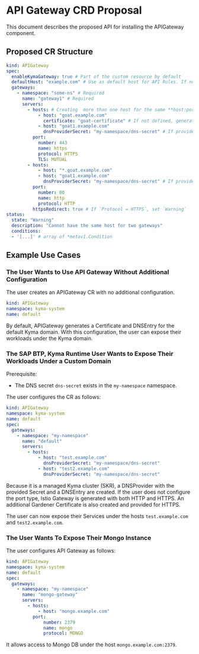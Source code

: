 # API Gateway CRD Proposal

This document describes the proposed API for installing the APIGateway component.

## Proposed CR Structure

```yaml
kind: APIGateway
spec:
  enableKymaGateway: true # Part of the custom resource by default
  defaultHost: "example.com" # Use as default host for API Rules. If not defined and `enableKymaGateway: true`, use the Kyma host. If both fields are false, require a full host in API Gateway
  gateways:
    - namespace: "some-ns" # Required
      name: "gateway1" # Required
      servers:
        - hosts: # Creating  more than one host for the same **host:port** configuration results in a `Warning`
            - host: "goat.example.com"
              certificate: "goat-certificate" # If not defined, generate a Gardener certificate
            - host: "goat1.example.com"
              dnsProviderSecret: "my-namespace/dns-secret" # If provided, generate a DNS Entry with Gardener 
          port:
            number: 443
            name: https
            protocol: HTTPS
            TLS: MUTUAL
        - hosts:
            - host: "*.goat.example.com"
            - host: "goat1.example.com"
              dnsProviderSecret: "my-namespace/dns-secret" # If provided, generate a DNS Entry with Gardener 
          port:
            number: 80
            name: http
            protocol: HTTP
          httpsRedirect: true # If `Protocol = HTTPS`, set `Warning`
status:
  state: "Warning"
  description: "Cannot have the same host for two gateways"
  conditions:
  - '[...]' # array of *metav1.Condition

```

## Example Use Cases

### The User Wants to Use API Gateway Without Additional Configuration

The user creates an APIGateway CR with no additional configuration.

```yaml
kind: APIGateway
namespace: kyma-system
name: default
```

By default, APIGateway generates a Certificate and DNSEntry for the default Kyma domain. With this configuration, the user can expose their workloads under the Kyma domain.

### The SAP BTP, Kyma Runtime User Wants to Expose Their Workloads Under a Custom Domain

Prerequisite:
- The DNS secret `dns-secret` exists in the `my-namespace` namespace.

The user configures the CR as follows:

```yaml
kind: APIGateway
namespace: kyma-system
name: default
spec:
  gateways:
    - namespace: "my-namespace"
      name: "default"
      servers:
        - hosts:
            - host: "test.example.com"
              dnsProviderSecret: "my-namespace/dns-secret"
            - host: "test2.example.com"
              dnsProviderSecret: "my-namespace/dns-secret"
```

Because it is a managed Kyma cluster (SKR), a DNSProvider with the provided Secret and a DNSEntry are created. If the user does not configure the port type, Istio Gateway is generated with both HTTP and HTTPS. An additional Gardener Certificate is also created and provided for HTTPS.

The user can now expose their Services under the hosts `test.example.com` and `test2.example.com`.

### The User Wants To Expose Their Mongo Instance

The user configures API Gateway as follows:

```yaml
kind: APIGateway
namespace: kyma-system
name: default
spec:
  gateways:
    - namespace: "my-namespace"
      name: "mongo-gateway"
      servers:
        - hosts:
            - host: "mongo.example.com"
          port:
              number: 2379
              name: mongo
              protocol: MONGO
```

It allows access to Mongo DB under the host `mongo.example.com:2379`.
